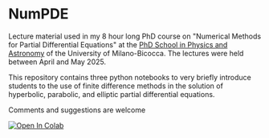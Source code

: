 # NumPDE
Lecture material used in my 8 hour long PhD course on "Numerical Methods for Partial Differential Equations" at the [PhD School in Physics and Astronomy](https://www.fisica.unimib.it/en/teaching/phdcourse) of the University of Milano-Bicocca. The lectures were held between April and May 2025.

This repository contains three python notebooks to very briefly introduce students to the use of finite difference methods in the solution of hyperbolic, parabolic, and elliptic partial differential equations.

Comments and suggestions are welcome

[![Open In Colab](https://colab.research.google.com/assets/colab-badge.svg)](https://colab.research.google.com/github/bgiacoma/NumPDE)
